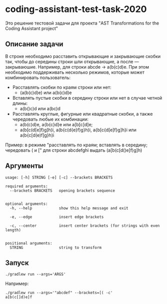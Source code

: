 # coding-assistant-test-task-2020

Это решение тестовой задачи для проекта "AST Transformations for the Coding Assistant project"

## Описание задачи

В строке необходимо расставить открывающие и закрывающие скобки так, чтобы до середины строки шли открывающие, а после — закрываюшие. Например, для строки abcde -> a(b(c)d)e. При этом необходимо поддерживать несколько режимов, которые может комбинировать пользователь:

- Расставлять скобки по краям строки или нет:
    - (a(b(c)d)e) или a(b(c)d)e
- Вставлять пустые скобки в середину строки или нет в случае четной длины:
    - a(b()c)d или a(bc)d
- Расставлять круглые, фигурные или квадратные скобки, а также чередовать любые их комбинации:
    - a(b(c)d)e, a{b{c}d}e или a[b[c]d]e;
    - a(b[c(d[e]f)g]h)i, a(b{c(d{e}f)g}h)i, a{b[c{d[e]f}g]h}i или a(b{c[d(e)f]g}h)i

Пример: в режиме "расставлять по краям; вставлять в середину; чередовать ( и [" для строки abcdefghi выдать (a[b(c[d()e]f)g]h)

## Аргументы

```
usage: [-h] STRING [-e] [-c] --brackets BRACKETS

required arguments:
  --brackets BRACKETS   opening brackets sequence


optional arguments:
  -h, --help            show this help message and exit

  -e, --edge            insert edge brackets

  -c, --center          insert center brackets (for strings with even length)


positional arguments:
  STRING                string to transform
```

## Запуск

```
./gradlew run --args='ARGS'
```

Например:
```
./gradlew run --args='"abcdef" --brackets=[( -c'
a[b(c[]d)e]f
```
